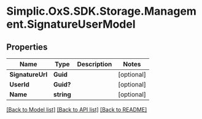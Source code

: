# Simplic.OxS.SDK.Storage.Management.SignatureUserModel

## Properties

Name | Type | Description | Notes
------------ | ------------- | ------------- | -------------
**SignatureUrl** | **Guid** |  | [optional] 
**UserId** | **Guid?** |  | [optional] 
**Name** | **string** |  | [optional] 

[[Back to Model list]](../README.md#documentation-for-models) [[Back to API list]](../README.md#documentation-for-api-endpoints) [[Back to README]](../README.md)


